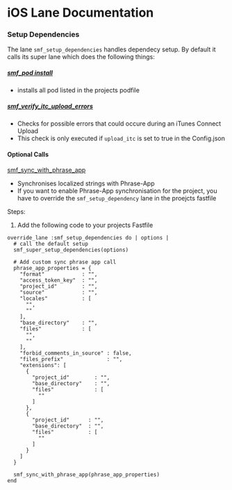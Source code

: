 # iOS Lane Documentation

### Setup Dependencies

The lane `smf_setup_dependencies` handles dependecy setup. By default it calls its super lane which does the following things:
##### [smf_pod install](../commons/ios/smf_pod_install/smf_pod_install.rb)
- installs all pod listed in the projects podfile

##### [smf_verify_itc_upload_errors](../commons/ios/smf_verify_itc_upload_errors/smf_verify_itc_upload_errors.rb)
- Checks for possible errors that could occure during an iTunes Connect Upload
- This check is only executed if `upload_itc` is set to true in the Config.json

#### Optional Calls

[smf_sync_with_phrase_app](../commons/smf_sync_with_phrase_app/smf_sync_with_phrase_app.rb)
- Synchronises localized strings with Phrase-App
- If you want to enable Phrase-App synchronisation for the project, you have to override the `smf_setup_dependency` lane in the proejcts fastfile

Steps:
 
1. Add the following code to your projects Fastfile
```
override_lane :smf_setup_dependencies do | options |
  # call the default setup
  smf_super_setup_dependencies(options)

  # Add custom sync phrase app call
  phrase_app_properties = {
    "format"            : "",
    "access_token_key"  : "",
    "project_id"        : "",
    "source"            : "",
    "locales"           : [
      "",
      ""
    ],
    "base_directory"    : "",
    "files"             : [
      "",
      ""
    ],
    "forbid_comments_in_source" : false,
    "files_prefix"              : "",
    "extensions": [
      {
        "project_id"        : "",
        "base_directory"    : "",
        "files"             : [
          ""
        ]
      },
      {
        "project_id"      : "",
        "base_directory"  : "",
        "files"           : [
          ""
        ]
      }
    ]
  }
  
  smf_sync_with_phrase_app(phrase_app_properties)
end
```
        